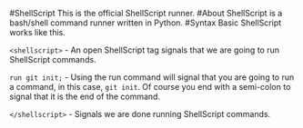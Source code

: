 #ShellScript
This is the official ShellScript runner.
#About
ShellScript is a bash/shell command runner written in Python.
#Syntax
Basic ShellScript works like this.

`<shellscript>` - An open ShellScript tag signals that we are going to run ShellScript commands.

`run git init;` - Using the run command will signal that you are going to run a command, in this case, `git init`. Of course you end with a semi-colon to signal that it is the end of the command.

`</shellscript>` - Signals we are done running ShellScript commands.
